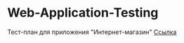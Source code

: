 # Web-Application-Testing
Тест-план для приложения "Интернет-магазин"
[Ссылка](https://docs.google.com/spreadsheets/d/1uzUW-sJH5WrpadY6kvvWSgHc6fecX-MACwjlbDmIpTk/edit?usp=sharing)   

